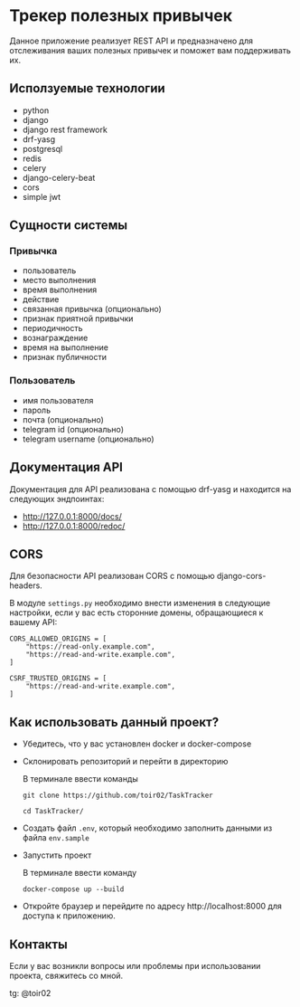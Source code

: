 # Трекер полезных привычек
Данное приложение реализует REST API и предназначено для отслеживания ваших полезных привычек и поможет вам поддерживать их.

## Исползуемые технологии
  * python
  * django
  * django rest framework
  * drf-yasg
  * postgresql
  * redis
  * celery
  * django-celery-beat
  * cors
  * simple jwt

## Сущности системы
  ### Привычка
  * пользователь
  * место выполнения
  * время выполнения
  * действие
  * связанная привычка (опционально)
  * признак приятной привычки
  * периодичность
  * вознаграждение
  * время на выполнение
  * признак публичности

### Пользователь
* имя пользователя
* пароль
* почта (опционально)
* telegram id (опционально)
* telegram username (опционально)

## Документация API
Документация для API реализована с помощью drf-yasg и находится на следующих эндпоинтах:
* http://127.0.0.1:8000/docs/
* http://127.0.0.1:8000/redoc/

## CORS
Для безопасности API реализован CORS с помощью django-cors-headers. 

В модуле ``settings.py`` необходимо внести изменения в следующие настройки, если у вас есть сторонние домены, обращающиеся к вашему API:

```
CORS_ALLOWED_ORIGINS = [
    "https://read-only.example.com",
    "https://read-and-write.example.com",
]

CSRF_TRUSTED_ORIGINS = [
    "https://read-and-write.example.com",
]
```

## Как использовать данный проект?

- Убедитесь, что у вас установлен docker и docker-compose
- Склонировать репозиторий и перейти в директорию
  
  В терминале ввести команды
  ```
  git clone https://github.com/toir02/TaskTracker
  ```
  ```
  cd TaskTracker/
  ```
- Создать файл ``.env``, который необходимо заполнить данными из файла ``env.sample``
- Запустить проект
  
  В терминале ввести команду
  ```
  docker-compose up --build
  ```
- Откройте браузер и перейдите по адресу http://localhost:8000 для доступа к приложению.

## Контакты

Если у вас возникли вопросы или проблемы при использовании проекта, свяжитесь со мной.

tg: @toir02
